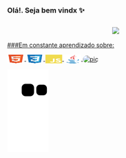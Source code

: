 ### Olá!. Seja bem vindx ✨
##

<!--
**Evelyndapaz/Evelyndapaz** is a ✨ _special_ ✨ repository because its `README.md` (this file) appears on your GitHub profile.

Here are some ideas to get you started:

- 🔭 I’m currently working on ...
- 🌱 I’m currently learning ...
- 👯 I’m looking to collaborate on ...
- 🤔 I’m looking for help with ...
- 💬 Ask me about ...
- 📫 How to reach me: ...
- 😄 Pronouns: ...
- ⚡ Fun fact: ...
-->

  <!--<div align="display: block">
  <img align="right" alt="evy-pic" height="150" style="border-radius:50px;" src="https://cdn.discordapp.com/attachments/998087456501006359/998098966086430761/myavatar.png">
  </div>-->
  
  
  <div align="center">
  <a href="https://github.com/Evelyndapaz">
  <img height="180em" src="https://github-readme-stats.vercel.app/api?username=Evelyndapaz&show_icons=true&theme=aura&include_all_commits=true&count_private=true"/>
  <!--<img height="180em" width="400em" style="display: block" src="https://github-readme-stats.vercel.app/api/top-langs/?username=Evelyndapaz&layout=compact&langs_count=7&theme=aura"/>-->
</div>
  
 ###Em constante aprendizado sobre:
  
  <div style="display: inline_block">
  <img alt="HTML" align="center" height="20" width="40" src="https://raw.githubusercontent.com/devicons/devicon/master/icons/html5/html5-original.svg">
  <img alt="CSS" align="center" height="20" width="40" src="https://raw.githubusercontent.com/devicons/devicon/master/icons/css3/css3-original.svg">
  <img alt="Js" align="center" height="20" width="40" src="https://raw.githubusercontent.com/devicons/devicon/master/icons/javascript/javascript-plain.svg">
  <img alt="Java" align="center" height="20" width="40" src="https://raw.githubusercontent.com/devicons/devicon/master/icons/java/java-original.svg">
  <!--<img align="right" alt="pic" height="150" style="border-radius:50px;" src="https://cdn.discordapp.com/attachments/998087456501006359/998098966086430761/myavatar.png">-->
  <img alt="pic" align="center" height="150" style="border-radius:50px;" src="https://cdn.discordapp.com/attachments/998087456501006359/998611132891799642/giphy.gif"/>
  </div>
  
   ![Snake animation](https://github.com/Evelyndapaz/Evelyndapaz/blob/output/github-contribution-grid-snake.svg)
  
 
